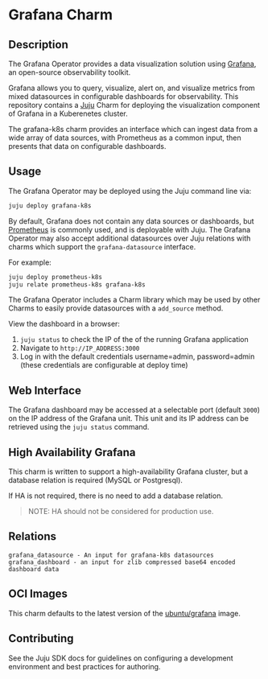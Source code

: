 # Grafana Charm

## Description

The Grafana Operator provides a data visualization solution using [Grafana](https://grafana.com/), an open-source
observability toolkit.

Grafana allows you to query, visualize, alert on, and visualize metrics from mixed datasources in configurable
dashboards for observability. This repository contains a [Juju](https://jaas.ai/) Charm for deploying the visualization
component of Grafana in a Kuberenetes cluster. 

The grafana-k8s charm provides an interface which can ingest data from a wide array of data sources, with Prometheus
as a common input, then presents that data on configurable dashboards.

## Usage

The Grafana Operator may be deployed using the Juju command line via:
```bash
juju deploy grafana-k8s
```

By default, Grafana does not contain any data sources or dashboards, but [Prometheus](https://charmhub.io/prometheus-k8s)
is commonly used, and is deployable with Juju. The Grafana Operator may also accept additional datasources over Juju
relations with charms which support the `grafana-datasource` interface.

For example:
```bash
juju deploy prometheus-k8s
juju relate prometheus-k8s grafana-k8s
```

The Grafana Operator includes a Charm library which may be used by other Charms to easily provide datasources with a
`add_source` method.

View the dashboard in a browser:
1. `juju status` to check the IP of the of the running Grafana application
2. Navigate to `http://IP_ADDRESS:3000`
3. Log in with the default credentials username=admin, password=admin (these credentials are configurable at deploy time)

## Web Interface

The Grafana dashboard may be accessed at a selectable port (default `3000`) on the IP address of the Grafana unit. This
unit and its IP address can be retrieved using the `juju status` command.

## High Availability Grafana

This charm is written to support a high-availability Grafana cluster, but a database relation is required (MySQL or Postgresql).

If HA is not required, there is no need to add a database relation.

> NOTE: HA should not be considered for production use.

## Relations

```
grafana_datasource - An input for grafana-k8s datasources
grafana_dashboard - an input for zlib compressed base64 encoded dashboard data
```

## OCI Images

This charm defaults to the latest version of the [ubuntu/grafana](https://hub.docker.com/r/ubuntu/grafana) image.

## Contributing

See the Juju SDK docs for guidelines on configuring a development environment and best practices for authoring.
